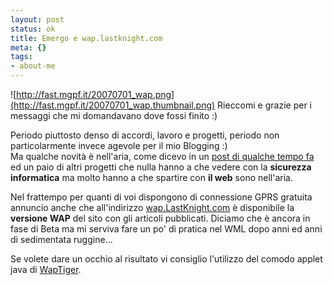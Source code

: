 ```yaml
--- 
layout: post
status: ok
title: Emergo e wap.lastknight.com
meta: {}
tags: 
- about-me
---
```

![http://fast.mgpf.it/20070701_wap.png](http://fast.mgpf.it/20070701_wap.thumbnail.png)
Rieccomi e grazie per i messaggi che mi domandavano dove fossi finito :)  
  
Periodo piuttosto denso di accordi, lavoro e progetti, periodo non particolarmente invece agevole per il mio Blogging :)  
Ma qualche novità è nell'aria, come dicevo in un [post di qualche tempo fa]() ed un paio di altri progetti che nulla hanno a che vedere con la **sicurezza informatica** ma molto hanno a che spartire con **il web** sono nell'aria.  
  
Nel frattempo per quanti di voi dispongono di connessione GPRS gratuita annuncio anche che all'indirizzo [wap.LastKnight.com](http://wap.lastknight.com) è disponibile la **versione WAP** del sito con gli articoli pubblicati. Diciamo che è ancora in fase di Beta ma mi serviva fare un po' di pratica nel WML dopo anni ed anni di sedimentata ruggine...  
   
Se volete dare un occhio al risultato vi consiglio l'utilizzo del comodo applet java di [WapTiger](http://www.waptiger.com/waptiger/). 
